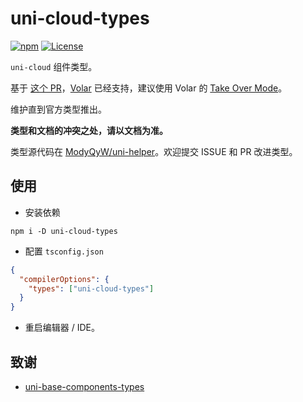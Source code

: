 # uni-cloud-types

[![npm](https://img.shields.io/npm/v/uni-ui-types)](https://www.npmjs.com/package/uni-ui-types) [![License](https://img.shields.io/github/license/ModyQyW/uni-helper)](https://github.com/ModyQyW/uni-helper/blob/main/LICENSE)

`uni-cloud` 组件类型。

基于 [这个 PR](https://github.com/vuejs/core/pull/3399)，[Volar](https://github.com/johnsoncodehk/volar) 已经支持，建议使用 Volar 的 [Take Over Mode](https://github.com/johnsoncodehk/volar/discussions/471)。

维护直到官方类型推出。

**类型和文档的冲突之处，请以文档为准。**

类型源代码在 [ModyQyW/uni-helper](https://github.com/ModyQyW/uni-helper)。欢迎提交 ISSUE 和 PR 改进类型。

## 使用

- 安装依赖

```shell
npm i -D uni-cloud-types
```

- 配置 `tsconfig.json`

```json
{
  "compilerOptions": {
    "types": ["uni-cloud-types"]
  }
}
```

- 重启编辑器 / IDE。

## 致谢

- [uni-base-components-types](https://github.com/satrong/uni-base-components-types)
